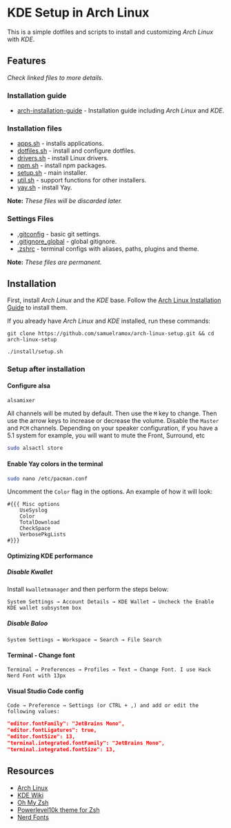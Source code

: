 # KDE Setup in Arch Linux

This is a simple dotfiles and scripts to install and customizing _Arch Linux_ with _KDE_.

## Features

_Check linked files to more details._

### Installation guide

- [arch-installation-guide](arch-installation-guide.md) - Installation guide including _Arch Linux_ and _KDE_.

### Installation files

- [apps.sh](install/apps.sh) - installs applications.
- [dotfiles.sh](install/dotfiles.sh) - install and configure dotfiles.
- [drivers.sh](install/drivers.sh) - install Linux drivers.
- [npm.sh](install/npm.sh) - install npm packages.
- [setup.sh](install/setup.sh) - main installer.
- [util.sh](install/util.sh) - support functions for other installers.
- [yay.sh](install/yay.sh) - install Yay.

**Note:** _These files will be discarded later._

### Settings Files

- [.gitconfig](.gitconfig) - basic git settings.
- [.gitignore_global](.gitignore_global) - global gitignore.
- [.zshrc](.zshrc) - terminal configs with aliases, paths, plugins and theme.

**Note:** _These files are permanent._

## Installation

First, install _Arch Linux_ and the _KDE_ base. Follow the [Arch Linux Installation Guide](arch-installation-guide.md) to install them.

If you already have _Arch Linux_ and _KDE_ installed, run these commands:

```
git clone https://github.com/samuelramox/arch-linux-setup.git && cd arch-linux-setup

./install/setup.sh
```

### Setup after installation

#### Configure alsa

```bash
alsamixer
```

All channels will be muted by default. Then use the `M` key to change. Then use the arrow keys to increase or decrease the volume. Disable the `Master` and `PCM` channels. Depending on your speaker configuration, if you have a 5.1 system for example, you will want to mute the Front, Surround, etc

```bash
sudo alsactl store
```

#### Enable Yay colors in the terminal

```bash
sudo nano /etc/pacman.conf
```

Uncomment the `Color` flag in the options. An example of how it will look:

```
#{{{ Misc options
    UseSyslog
    Color
    TotalDownload
    CheckSpace
    VerbosePkgLists
#}}}
```

#### Optimizing KDE performance

##### Disable Kwallet

Install `kwalletmanager` and then perform the steps below:

`System Settings → Account Details → KDE Wallet → Uncheck the Enable KDE wallet subsystem box`

##### Disable Baloo

`System Settings → Workspace → Search → File Search`

#### Terminal - Change font

`Terminal → Preferences → Profiles → Text → Change Font. I use Hack Nerd Font with 13px`

#### Visual Studio Code config

`Code → Preference → Settings (or CTRL + ,) and add or edit the following values:`

```json
"editor.fontFamily": "JetBrains Mono",
"editor.fontLigatures": true,
"editor.fontSize": 13,
"terminal.integrated.fontFamily": "JetBrains Mono",
"terminal.integrated.fontSize": 13,
```

## Resources

- [Arch Linux](https://www.archlinux.org/)
- [KDE Wiki](https://wiki.archlinux.org/index.php/KDE)
- [Oh My Zsh](https://github.com/robbyrussell/oh-my-zsh)
- [Powerlevel10k theme for Zsh](https://github.com/romkatv/powerlevel10k)
- [Nerd Fonts](https://nerdfonts.com/)

